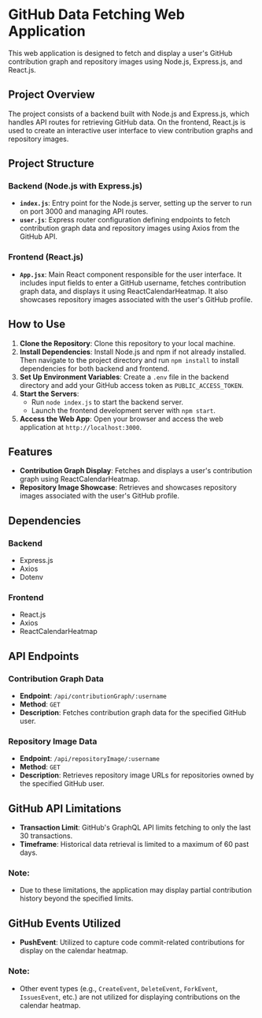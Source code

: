 # GitHub Data Fetching Web Application

This web application is designed to fetch and display a user's GitHub contribution graph and repository images using Node.js, Express.js, and React.js.

## Project Overview

The project consists of a backend built with Node.js and Express.js, which handles API routes for retrieving GitHub data. On the frontend, React.js is used to create an interactive user interface to view contribution graphs and repository images.

## Project Structure

### Backend (Node.js with Express.js)

- **`index.js`**: Entry point for the Node.js server, setting up the server to run on port 3000 and managing API routes.
- **`user.js`**: Express router configuration defining endpoints to fetch contribution graph data and repository images using Axios from the GitHub API.

### Frontend (React.js)

- **`App.jsx`**: Main React component responsible for the user interface. It includes input fields to enter a GitHub username, fetches contribution graph data, and displays it using ReactCalendarHeatmap. It also showcases repository images associated with the user's GitHub profile.

## How to Use

1. **Clone the Repository**: Clone this repository to your local machine.
2. **Install Dependencies**: Install Node.js and npm if not already installed. Then navigate to the project directory and run `npm install` to install dependencies for both backend and frontend.
3. **Set Up Environment Variables**: Create a `.env` file in the backend directory and add your GitHub access token as `PUBLIC_ACCESS_TOKEN`.
4. **Start the Servers**:
    - Run `node index.js` to start the backend server.
    - Launch the frontend development server with `npm start`.
5. **Access the Web App**: Open your browser and access the web application at `http://localhost:3000`.

## Features

- **Contribution Graph Display**: Fetches and displays a user's contribution graph using ReactCalendarHeatmap.
- **Repository Image Showcase**: Retrieves and showcases repository images associated with the user's GitHub profile.

## Dependencies

### Backend
- Express.js
- Axios
- Dotenv

### Frontend
- React.js
- Axios
- ReactCalendarHeatmap

## API Endpoints

### Contribution Graph Data
- **Endpoint**: `/api/contributionGraph/:username`
- **Method**: `GET`
- **Description**: Fetches contribution graph data for the specified GitHub user.

### Repository Image Data
- **Endpoint**: `/api/repositoryImage/:username`
- **Method**: `GET`
- **Description**: Retrieves repository image URLs for repositories owned by the specified GitHub user.

## GitHub API Limitations

- **Transaction Limit**: GitHub's GraphQL API limits fetching to only the last 30 transactions.
- **Timeframe**: Historical data retrieval is limited to a maximum of 60 past days.

### Note:
- Due to these limitations, the application may display partial contribution history beyond the specified limits.

## GitHub Events Utilized

- **PushEvent**: Utilized to capture code commit-related contributions for display on the calendar heatmap.

### Note:
- Other event types (e.g., `CreateEvent`, `DeleteEvent`, `ForkEvent`, `IssuesEvent`, etc.) are not utilized for displaying contributions on the calendar heatmap.
